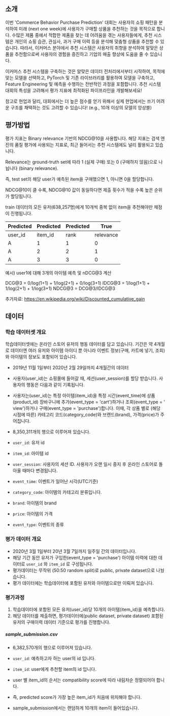 ## 소개

이번 'Commerce Behavior Purchase Prediction' 대회는 사용자의 쇼핑 패턴을 분석하여 미래 (next one week)에 사용자가 구매할 상품을 추천하는 것을 목적으로 합니다. 수많은
제품 중에서 적합한 제품을 찾는 데 어려움을 겪는 사용자들에게, 추천 시스템은 개인의 쇼핑 습관, 관심사, 과거 구매 이력 등을 분석해 맞춤형 상품을 추천할 수 있습니다. 따라서, 이커머스 분야에서 추천 시스템은
사용자의 취향을 분석하여 알맞은 상품을 추천함으로써 사용자의 경험을 증진하고 기업의 매출 향상에 도움을 줄 수 있습니다.

이커머스 추천 시스템을 구축하는 것은 알맞은 데이터 전처리에서부터 시작하여, 목적에 맞는 모델을 선택하고, PyTorch 및 기존 라이브러리를 활용하여 모델을 구축하고, Feature Engineering 및 예측을
수행하는 전반적인 과정을 포함합니다. 추천 시스템 대회의 특성을 고려해서 평가 지표에 최적화된 파이프라인을 개발해보세요!

참고로 현업과 달리, 대회에서는 더 높은 점수를 얻기 위해서 실제 현업에서는 쓰기 어려운 구조를 채택하는 것도 고려할 수 있습니다! (e.g., 10개 이상의 모델의 앙상블)

## 평가방법

평가 지표는 Binary relevance 기반의 NDCG@10을 사용합니다. 해당 지표는 검색 엔진의 품질 평가에 사용되는 지표로, 최근 들어서는 추천 시스템에도 널리 활용되고 있습니다.

Relevance는 ground-truth set에 따라 1 (실제 구매) 또는 0 (구매하지 않음)으로 나뉩니다 (binary relevance).

즉, test set의 해당 user가 예측된 item을 구매했으면 1, 아니면 0을 할당합니다.

NDCG@10이 클 수록, NDCG@10 값이 동일하다면 제출 횟수가 적을 수록 높은 순위가 할당됩니다.

train 데이터의 모든 유저(638,257명)에게 10개씩 중복 없이 item을 추천해야만 채점이 진행됩니다.

| Predicted | Predicted | Predicted | True      |
|-----------|-----------|-----------|-----------|
| user_id   | item_id   | rank      | relevance |
| A         | 1         | 1         | 0         |
| A         | 2         | 2         | 1         |
| A         | 3         | 3         | 0         |

예시) user1에 대해 3개의 아이템 예측 및 nDCG@3 계산

DCG@3 = 0/log(1+1) + 1/log(2+1) + 0/log(3+1)
IDCG@3 = 1/log(1+1) + 1/log(2+1) + 1/log(3+1)
NDCG@3 = DCG@3/IDCG@3

추가자료:  https://en.wikipedia.org/wiki/Discounted_cumulative_gain

## 데이터

### 학습 데이터셋 개요

학습데이터셋에는 온라인 스토어 유저의 행동 데이터를 담고 있습니다.
기간은 약 4개월로 데이터엔 여러 유저와 아이템 아이디 뿐 아니라 이벤트 정보(구매, 카트에 넣기, 조회)와 아이템의 정보도 포함되어 있습니다.

- 2019년 11월 1일부터 2020년 2월 29일까지 4개월간의 데이터
- 사용자(user_id)는 쇼핑몰에 들어갈 때, 세션(user_session)를 할당 받습니다. 사용자의 행동은 다음과 같이 기록됩니다.
- 사용자는(user_id)는 특정 아이템(item_id)을 특정 시간(event_time)에 상품(product_id) 장바구니에 추가(event_type = 'cart')하거나 조회(event_type = '
  view')하거나 구매(event_type = 'purchase')합니다. 이때, 각 상품 별로 (해당 시점에 따른) 카테고리 코드(category_code)와 브랜드(brand), 가격(price)가
  주어집니다.

- 8,350,311개의 행으로 이루어져 있습니다.
- `user_id`: 유저 id
- `item_id`: 아이템 id
- `user_session`: 사용자의 세션 ID. 사용자가 오랜 일시 중지 후 온라인 스토어로 돌아올 때마다 변경됩니다.
- `event_time`: 이벤트가 일어난 시각(UTC기준)
- `category_code`: 아이템의 카테고리 분류입니다.
- `brand`: 아이템의 brand
- `price`: 아이템의 가격
- `event_type`: 이벤트의 종류

### 평가 데이터 개요

- 2020년 3월 1일부터 20년 3월 7일까지 일주일 간의 데이터입니다.
- 해당 기간 동안 유저가 구입한(event_type = 'purchase') 아이템 이력에 대한 데이터로 `user_id` 와 `item_id` 로 구성됩니다.
- 평가데이터는 무작위 (50:50 random split)로 public, private dataset으로 나눴습니다.
- 평가 데이터에는 학습데이터에 포함된 유저와 아이템으로만 이뤄져 있습니다.

### 평가과정

1) 학습데이터에 포함된 모든 유저(user_id)당 10개의 아이템(item_id)을 예측합니다.
2) 해당 데이터를 제출하면, 평가데이터에(public dataset, private dataset) 포함된 유저의 구매이력 데이터 기준으로 평가를 진행합니다.

##### sample_submission.csv

- 6,382,570개의 행으로 이루어져 있습니다.
- `user_id`: 예측하고자 하는 user의 id 입니다.
- `item_id`: user에게 추천할 item의 id 입니다.

- user 별 item_id의 순서는 compatibility score에 따라 내림차순 정렬되어야 합니다.
- 즉, predicted score가 가장 높은 item_id가 처음에 위치해야 합니다.
- sample_submission에서는 랜덤하게 10개의 item이 들어있습니다.